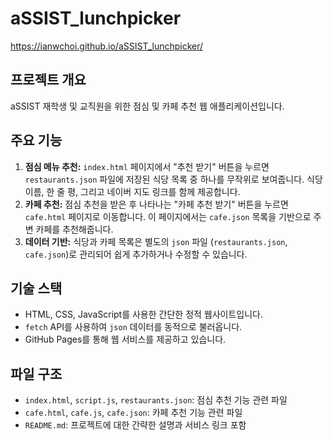 # aSSIST_lunchpicker


https://ianwchoi.github.io/aSSIST_lunchpicker/

## 프로젝트 개요
aSSIST 재학생 및 교직원을 위한 점심 및 카페 추천 웹 애플리케이션입니다.

## 주요 기능
1.  **점심 메뉴 추천:** `index.html` 페이지에서 "추천 받기" 버튼을 누르면 `restaurants.json` 파일에 저장된 식당 목록 중 하나를 무작위로 보여줍니다. 식당 이름, 한 줄 평, 그리고 네이버 지도 링크를 함께 제공합니다.
2.  **카페 추천:** 점심 추천을 받은 후 나타나는 "카페 추천 받기" 버튼을 누르면 `cafe.html` 페이지로 이동합니다. 이 페이지에서는 `cafe.json` 목록을 기반으로 주변 카페를 추천해줍니다.
3.  **데이터 기반:** 식당과 카페 목록은 별도의 `json` 파일 (`restaurants.json`, `cafe.json`)로 관리되어 쉽게 추가하거나 수정할 수 있습니다.

## 기술 스택
*   HTML, CSS, JavaScript를 사용한 간단한 정적 웹사이트입니다.
*   `fetch` API를 사용하여 `json` 데이터를 동적으로 불러옵니다.
*   GitHub Pages를 통해 웹 서비스를 제공하고 있습니다.

## 파일 구조
*   `index.html`, `script.js`, `restaurants.json`: 점심 추천 기능 관련 파일
*   `cafe.html`, `cafe.js`, `cafe.json`: 카페 추천 기능 관련 파일
*   `README.md`: 프로젝트에 대한 간략한 설명과 서비스 링크 포함